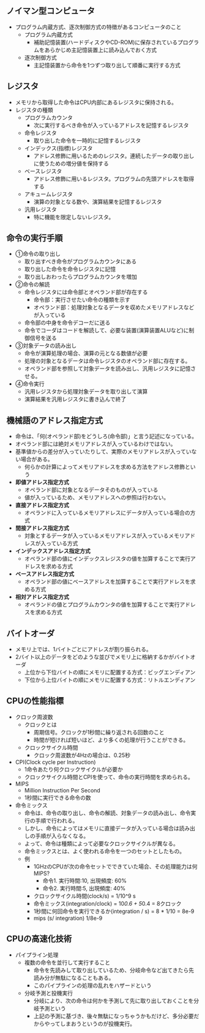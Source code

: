 ## ノイマン型コンピュータ
- プログラム内蔵方式、逐次制御方式の特徴があるコンピュータのこと
  - プログラム内蔵方式
    - 補助記憶装置(ハードディスクやCD-ROM)に保存されているプログラムをあらかじめ主記憶装置上に読み込んでおく方式
  - 逐次制御方式
    - 主記憶装置から命令を1つずつ取り出して順番に実行する方式
## レジスタ
- メモリから取得した命令はCPU内部にあるレジスタに保持される。
- レジスタの種類
  - プログラムカウンタ
    - 次に実行するべき命令が入っているアドレスを記憶するレジスタ
  - 命令レジスタ
    - 取り出した命令を一時的に記憶するレジスタ
  - インデックス(指標)レジスタ
    - アドレス修飾に用いるためのレジスタ。連続したデータの取り出しに使うための増分値を保持する
  - ベースレジスタ
    - アドレス修飾に用いるレジスタ。プログラムの先頭アドレスを取得する
  - アキュームレジスタ
    - 演算の対象となる数や、演算結果を記憶するレジスタ
  - 汎用レジスタ
    - 特に機能を限定しないレジスタ。

## 命令の実行手順
- ①命令の取り出し
  - 取り出すべき命令がプログラムカウンタにある
  - 取り出した命令を命令レジスタに記憶
  - 取り出しおわったらプログラムカウンタを増加
- ②命令の解読
  - 命令レジスタには命令部とオペランド部が存在する
    - 命令部：実行させたい命令の種類を示す
    - オペランド部：処理対象となるデータを収めたメモリアドレスなどが入っている
  - 命令部の中身を命令デコーだに送る
  - 命令でコーダはコードを解読して、必要な装置(演算装置ALUなど)に制御信号を送る
- ③対象データの読み出し
  - 命令が演算処理の場合、演算の元となる数値が必要
  - 処理の対象となるデータは命令レジスタのオペランド部に存在する。
  - オペランド部を参照して対象データを読み出し、汎用レジスタに記憶させる。
- ④命令実行
  - 汎用レジスタから処理対象データを取り出して演算
  - 演算結果を汎用レジスタに書き込んで終了

## 機械語のアドレス指定方式
- 命令は、「何(オペランド部)をどうしろ(命令部)」と言う記述になっている。
- オペランド部には絶対メモリアドレスが入っているわけではない。
- 基準値からの差分が入っていたりして、実際のメモリアドレスが入っていない場合がある。
  - 何らかの計算によってメモリアドレスを求める方法をアドレス修飾という
- **即値アドレス指定方式**
  - オペランド部に対象となるデータそのものが入っている
  - 値が入っているため、メモリアドレスへの参照は行わない。
- **直接アドレス指定方式**
  - オペランドに入っているメモリアドレスにデータが入っている場合の方式
- **間接アドレス指定方式**
  - 対象とするデータが入っているメモリアドレスが入っているメモリアドレスが入っている方式
- **インデックスアドレス指定方式**
  - オペランド部の値にインデックスレジスタの値を加算することで実行アドレスを求める方式
- **ベースアドレス指定方式**
  - オペランド部の値にベースアドレスを加算することで実行アドレスを求める方式
- **相対アドレス指定方式**
  - オペランドの値とプログラムカウンタの値を加算することで実行アドレスを求める方式
## バイトオーダ
- メモリ上では、1バイトごとにアドレスが割り振られる。
- 2バイト以上のデータをどのような並びでメモリ上に格納するかがバイトオーダ
  - 上位から下位バイトの順にメモリに配置する方式：ビッグエンディアン
  - 下位から上位バイトの順にメモリに配置する方式：リトルエンディアン

## CPUの性能指標
  - クロック周波数
    - クロックとは
      - 周期信号。クロックが1秒間に繰り返される回数のこと
      - 時間が短ければ短いほど、より多くの処理が行うことができる。
    - クロックサイクル時間
      - クロック周波数が4Hzの場合は、0.25秒
  - CPI(Clock cycle per Instruction)
    - 1命令あたり何クロックサイクルが必要か
    - クロックサイクル時間とCPIを使って、命令の実行時間を求められる。
  - MIPS
    - Million Instruction Per Second
    - 1秒間に実行できる命令の数
  - 命令ミックス
    - 命令は、命令の取り出し、命令の解読、対象データの読み出し、命令実行の手順で行われる。
    - しかし、命令によってはメモリに直接データが入っている場合は読み出しの手順が入らなくなる。
    - よって、命令は種類によって必要なクロックサイクルが異なる。
    - 命令ミックスとは、よく使われる命令を一つのセットとしたもの。
    - 例
      - 1GHzのCPUが次の命令セットでできていた場合、その処理能力は何MIPS?
        - 命令1. 実行時間:10, 出現頻度: 60%
        - 命令2. 実行時間:5, 出現頻度: 40%
      - クロックサイクル時間(clock/s) = 1/10^9 s
      - 命令ミックス(integration/clock) = 10*0.6 + 5*0.4 = 8クロック
      - 1秒間に何回命令を実行できるか(integration / s) = 8 * 1/10 = 8e-9
      - mips (s/ integration) 1/8e-9

## CPUの高速化技術
- パイプライン処理
  - 複数の命令を並行して実行すること
    - 命令を先読みして取り出しているため、分岐命令など出てきたら先読み分が無駄になることもある。
    - このパイプラインの処理の乱れをハザードという
  - 分岐予測と投機実行
    - 分岐により、次の命令は何かを予測して先に取り出しておくことを分岐予測という
    - 上記の予測に基づき、後々無駄になっちゃうかもだけど、多分必要だからやってしまおうというのが投機実行。
    
